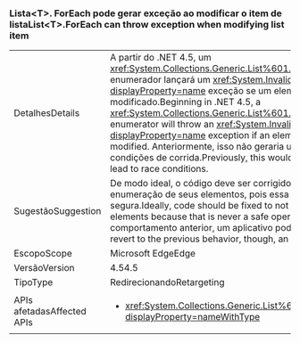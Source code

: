 ### <a name="listlttgtforeach-can-throw-exception-when-modifying-list-item"></a><span data-ttu-id="991bb-101">Lista&lt;T&gt;. ForEach pode gerar exceção ao modificar o item de lista</span><span class="sxs-lookup"><span data-stu-id="991bb-101">List&lt;T&gt;.ForEach can throw exception when modifying list item</span></span>

|   |   |
|---|---|
|<span data-ttu-id="991bb-102">Detalhes</span><span class="sxs-lookup"><span data-stu-id="991bb-102">Details</span></span>|<span data-ttu-id="991bb-103">A partir do .NET 4.5, um <xref:System.Collections.Generic.List%601.ForEach(System.Action{%600})> enumerador lançará um <xref:System.InvalidOperationException?displayProperty=name> exceção se um elemento na coleção de chamada é modificado.</span><span class="sxs-lookup"><span data-stu-id="991bb-103">Beginning in .NET 4.5, a <xref:System.Collections.Generic.List%601.ForEach(System.Action{%600})> enumerator will throw an <xref:System.InvalidOperationException?displayProperty=name> exception if an element in the calling collection is modified.</span></span> <span data-ttu-id="991bb-104">Anteriormente, isso não geraria uma exceção, mas podia levar a condições de corrida.</span><span class="sxs-lookup"><span data-stu-id="991bb-104">Previously, this would not throw an exception but could lead to race conditions.</span></span>|
|<span data-ttu-id="991bb-105">Sugestão</span><span class="sxs-lookup"><span data-stu-id="991bb-105">Suggestion</span></span>|<span data-ttu-id="991bb-106">De modo ideal, o código deve ser corrigido para não modificar listas durante a enumeração de seus elementos, pois essa nunca é uma operação segura.</span><span class="sxs-lookup"><span data-stu-id="991bb-106">Ideally, code should be fixed to not modify lists while enumerating their elements because that is never a safe operation.</span></span> <span data-ttu-id="991bb-107">Porém, para reverter para o comportamento anterior, um aplicativo pode ser direcionado para o .NET 4.0.</span><span class="sxs-lookup"><span data-stu-id="991bb-107">To revert to the previous behavior, though, an app may target .NET 4.0.</span></span>|
|<span data-ttu-id="991bb-108">Escopo</span><span class="sxs-lookup"><span data-stu-id="991bb-108">Scope</span></span>|<span data-ttu-id="991bb-109">Microsoft Edge</span><span class="sxs-lookup"><span data-stu-id="991bb-109">Edge</span></span>|
|<span data-ttu-id="991bb-110">Versão</span><span class="sxs-lookup"><span data-stu-id="991bb-110">Version</span></span>|<span data-ttu-id="991bb-111">4.5</span><span class="sxs-lookup"><span data-stu-id="991bb-111">4.5</span></span>|
|<span data-ttu-id="991bb-112">Tipo</span><span class="sxs-lookup"><span data-stu-id="991bb-112">Type</span></span>|<span data-ttu-id="991bb-113">Redirecionando</span><span class="sxs-lookup"><span data-stu-id="991bb-113">Retargeting</span></span>|
|<span data-ttu-id="991bb-114">APIs afetadas</span><span class="sxs-lookup"><span data-stu-id="991bb-114">Affected APIs</span></span>|<ul><li><xref:System.Collections.Generic.List%601.ForEach(System.Action{%600})?displayProperty=nameWithType></li></ul>|

